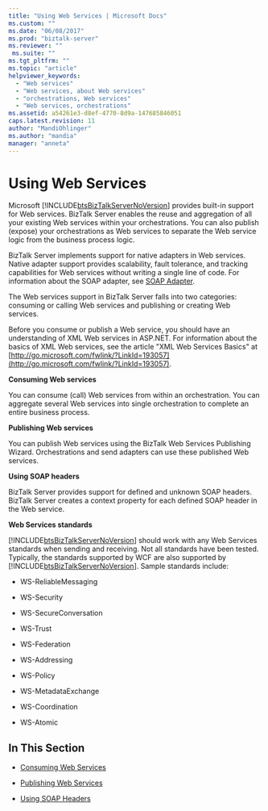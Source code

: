 ```yaml
---
title: "Using Web Services | Microsoft Docs"
ms.custom: ""
ms.date: "06/08/2017"
ms.prod: "biztalk-server"
ms.reviewer: ""
 ms.suite: ""
ms.tgt_pltfrm: ""
ms.topic: "article"
helpviewer_keywords: 
  - "Web services"
  - "Web services, about Web services"
  - "orchestrations, Web services"
  - "Web services, orchestrations"
ms.assetid: a54261e3-d8ef-4770-8d9a-147685846051
caps.latest.revision: 11
author: "MandiOhlinger"
ms.author: "mandia"
manager: "anneta"
---
```

# Using Web Services
Microsoft [!INCLUDE[btsBizTalkServerNoVersion](../includes/btsbiztalkservernoversion-md.md)] provides built-in support for Web services. BizTalk Server enables the reuse and aggregation of all your existing Web services within your orchestrations. You can also publish (expose) your orchestrations as Web services to separate the Web service logic from the business process logic.  
  
 BizTalk Server implements support for native adapters in Web services. Native adapter support provides scalability, fault tolerance, and tracking capabilities for Web services without writing a single line of code. For information about the SOAP adapter, see [SOAP Adapter](../core/soap-adapter.md).  
  
 The Web services support in BizTalk Server falls into two categories: consuming or calling Web services and publishing or creating Web services.  
  
 Before you consume or publish a Web service, you should have an understanding of XML Web services in ASP.NET. For information about the basics of XML Web services, see the article "XML Web Services Basics" at [http://go.microsoft.com/fwlink/?LinkId=193057](http://go.microsoft.com/fwlink/?LinkId=193057).  
  
 **Consuming Web services**  
  
 You can consume (call) Web services from within an orchestration. You can aggregate several Web services into single orchestration to complete an entire business process.  
  
 **Publishing Web services**  
  
 You can publish Web services using the BizTalk Web Services Publishing Wizard. Orchestrations and send adapters can use these published Web services.  
  
 **Using SOAP headers**  
  
 BizTalk Server provides support for defined and unknown SOAP headers. BizTalk Server creates a context property for each defined SOAP header in the Web service.  
  
 **Web Services standards**  
  
 [!INCLUDE[btsBizTalkServerNoVersion](../includes/btsbiztalkservernoversion-md.md)] should work with any Web Services standards when sending and receiving. Not all standards have been tested. Typically, the standards supported by WCF are also supported by [!INCLUDE[btsBizTalkServerNoVersion](../includes/btsbiztalkservernoversion-md.md)]. Sample standards include:  
  
-   WS-ReliableMessaging  
  
-   WS-Security  
  
-   WS-SecureConversation  
  
-   WS-Trust  
  
-   WS-Federation  
  
-   WS-Addressing  
  
-   WS-Policy  
  
-   WS-MetadataExchange  
  
-   WS-Coordination  
  
-   WS-Atomic  
  
## In This Section  
  
-   [Consuming Web Services](../core/consuming-web-services.md)  
  
-   [Publishing Web Services](../core/publishing-web-services.md)  
  
-   [Using SOAP Headers](../core/using-soap-headers.md)